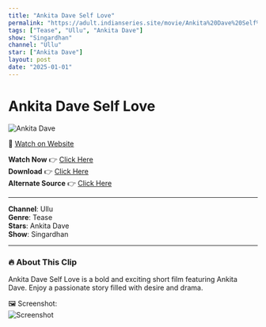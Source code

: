 ```yaml
---
title: "Ankita Dave Self Love"
permalink: "https://adult.indianseries.site/movie/Ankita%20Dave%20Self%20Love"
tags: ["Tease", "Ullu", "Ankita Dave"]
show: "Singardhan"
channel: "Ullu"
star: ["Ankita Dave"]
layout: post
date: "2025-01-01"
---
```


# Ankita Dave Self Love

![Ankita Dave](https://shorts.desisins.com/wp-content/uploads/2024/04/Akita-Dave-Singardhan-Ullu-DesiSins.com_.jpg)

🔗 [Watch on Website](https://adult.indianseries.site/movie/Ankita%20Dave%20Self%20Love)

**Watch Now** 👉 [Click Here](https://adult.indianseries.site/movie/Ankita%20Dave%20Self%20Love)  
**Download** 👉 [Click Here](https://adult.indianseries.site/movie/Ankita%20Dave%20Self%20Love)  
**Alternate Source** 👉 [Click Here](https://adult.indianseries.site/movie/Ankita%20Dave%20Self%20Love)

---

**Channel**: Ullu  
**Genre**: Tease  
**Stars**: Ankita Dave  
**Show**: Singardhan

---

### 🔥 About This Clip

Ankita Dave Self Love is a bold and exciting short film featuring Ankita Dave. Enjoy a passionate story filled with desire and drama.
 
🖼️ Screenshot:  
![Screenshot](https://shorts.desisins.com/wp-content/uploads/2024/04/Akita-Dave-Singardhan-Ullu-DesiSins.com_.jpg)

